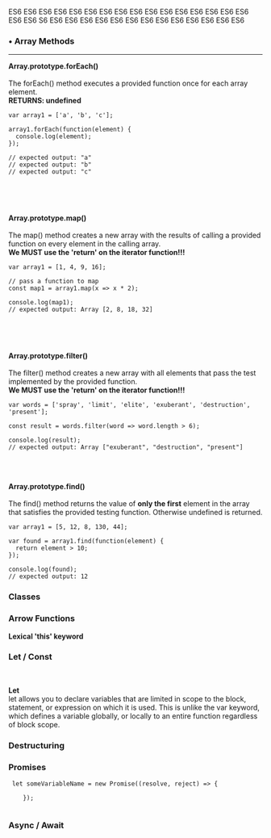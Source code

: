 


 ES6 ES6 ES6 ES6 ES6 ES6 ES6 ES6 ES6 ES6 ES6 ES6 ES6 ES6 ES6 ES6 ES6 ES6 S6 ES6 ES6 ES6 ES6 ES6 ES6 ES6 ES6 ES6 ES6 ES6 ES6 ES6 


### • Array Methods

----------------------------------------------------------------

**Array.prototype.forEach()** 
<br>
<br>
The forEach() method executes a provided function once for each array element.<br>
**RETURNS: undefined**

```
var array1 = ['a', 'b', 'c'];

array1.forEach(function(element) {
  console.log(element);
});

// expected output: "a"
// expected output: "b"
// expected output: "c"


```
<br>
<br>

**Array.prototype.map()**
<br>
<br>
The map() method creates a new array with the results of calling a provided function on every element in the calling array.<br>
**We MUST use the 'return' on the iterator function!!!**


```
var array1 = [1, 4, 9, 16];

// pass a function to map
const map1 = array1.map(x => x * 2);

console.log(map1);
// expected output: Array [2, 8, 18, 32]


```

<br>
<br>

**Array.prototype.filter()**
<br>
<br>
The filter() method creates a new array with all elements that pass the test implemented by the provided function.<br>
**We MUST use the 'return' on the iterator function!!!**
<br>

```
var words = ['spray', 'limit', 'elite', 'exuberant', 'destruction', 'present'];

const result = words.filter(word => word.length > 6);

console.log(result);
// expected output: Array ["exuberant", "destruction", "present"]

```
<br>
<br>

**Array.prototype.find()**
<br>
<br>
The find() method returns the value of **only the first** element in the array that satisfies the provided testing function. Otherwise undefined is returned.

```
var array1 = [5, 12, 8, 130, 44];

var found = array1.find(function(element) {
  return element > 10;
});

console.log(found);
// expected output: 12

```



### Classes




### Arrow Functions

**Lexical 'this' keyword**

### Let / Const
<br>

**Let**
<br>
let allows you to declare variables that are limited in scope to the block, statement, or expression on which it is used. This is unlike the var keyword, which defines a variable globally, or locally to an entire function regardless of block scope.





### Destructuring


### Promises

```
 let someVariableName = new Promise((resolve, reject) => {
        
    });


```


### Async / Await

